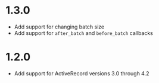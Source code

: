 # 1.3.0
- Add support for changing batch size
- Add support for `after_batch` and `before_batch` callbacks

# 1.2.0
- Add support for ActiveRecord versions 3.0 through 4.2
